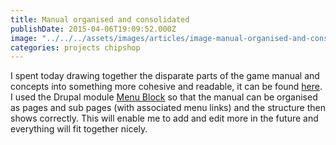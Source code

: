 ```yaml
---
title: Manual organised and consolidated
publishDate: 2015-04-06T19:09:52.000Z
image: "../../../assets/images/articles/image-manual-organised-and-consolidated.png"
categories: projects chipshop
---
```


I spent today drawing together the disparate parts of the game manual and concepts into something more cohesive and readable, it can be found [here](/manual). I used the Drupal module <a href="https://drupal.org/project/menu_block" target="_blank">Menu Block</a> so that the manual can be organised as pages and sub pages (with associated menu links) and the structure then shows correctly. This will enable me to add and edit more in the future and everything will fit together nicely.
